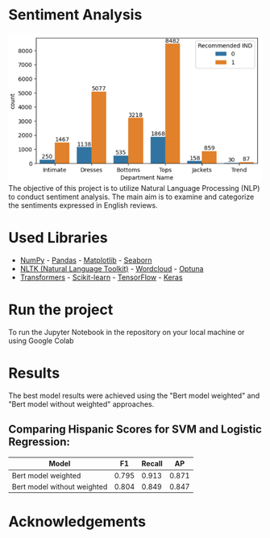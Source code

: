 # Sentiment Analysis
<img src="https://github.com/mbarnawi/DL_Portfolio/blob/main/Sentiment%20Analysis%20and%20Classification%20Project%20-%20Womens%20Clothing/images/department.PNG" width=600>
The objective of this project is to utilize Natural Language Processing (NLP) to conduct sentiment analysis. The main aim is to examine and categorize the sentiments expressed in English reviews.

# Used Libraries

- [NumPy](https://github.com/numpy/numpy) - [Pandas](https://github.com/pandas-dev/pandas) - [Matplotlib](https://github.com/matplotlib/matplotlib) - [Seaborn](https://github.com/seaborn/seaborn)
- [NLTK (Natural Language Toolkit)](https://github.com/nltk/nltk) - [Wordcloud](https://github.com/amueller/word_cloud) - [Optuna](https://github.com/optuna/optuna)
- [Transformers](https://github.com/huggingface/transformers) - [Scikit-learn](https://github.com/scikit-learn/scikit-learn) - [TensorFlow](https://github.com/tensorflow/tensorflow) - [Keras](https://github.com/keras-team/keras)
# Run the project
To run the Jupyter Notebook in the repository on your local machine or using Google Colab

# Results 
The best model results were achieved using the "Bert model weighted" and "Bert model without weighted" approaches.


## Comparing Hispanic Scores for SVM and Logistic Regression:
| Model                | F1 | Recall | AP |
| -------------------- | ----------- | ----------------- | --------------- |
| Bert model weighted  | 0.795    | 0.913          | 0.871        |
| Bert model without weighted | 0.804    | 0.849         | 0.847        |


# Acknowledgements
